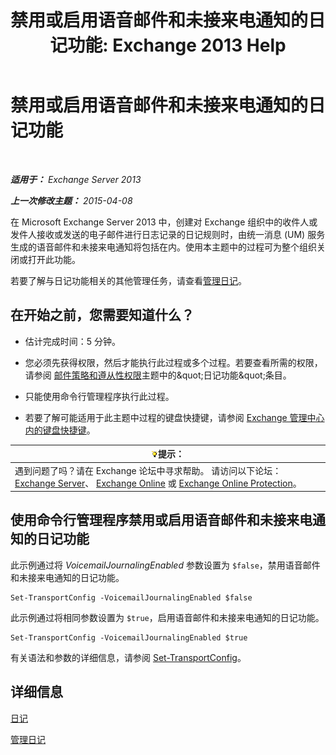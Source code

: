 ﻿---
title: '禁用或启用语音邮件和未接来电通知的日记功能: Exchange 2013 Help'
TOCTitle: 禁用或启用语音邮件和未接来电通知的日记功能
ms:assetid: 5164a92e-69e6-4339-b80c-0cfbf0dc0198
ms:mtpsurl: https://technet.microsoft.com/zh-cn/library/Bb201690(v=EXCHG.150)
ms:contentKeyID: 50490546
ms.date: 05/21/2018
mtps_version: v=EXCHG.150
ms.translationtype: MT
---

# 禁用或启用语音邮件和未接来电通知的日记功能

 

_**适用于：** Exchange Server 2013_

_**上一次修改主题：** 2015-04-08_

在 Microsoft Exchange Server 2013 中，创建对 Exchange 组织中的收件人或发件人接收或发送的电子邮件进行日志记录的日记规则时，由统一消息 (UM) 服务生成的语音邮件和未接来电通知将包括在内。使用本主题中的过程可为整个组织关闭或打开此功能。

若要了解与日记功能相关的其他管理任务，请查看[管理日记](manage-journaling-exchange-2013-help.md)。

## 在开始之前，您需要知道什么？

  - 估计完成时间：5 分钟。

  - 您必须先获得权限，然后才能执行此过程或多个过程。若要查看所需的权限，请参阅 [邮件策略和遵从性权限](messaging-policy-and-compliance-permissions-exchange-2013-help.md)主题中的\&quot;日记功能\&quot;条目。

  - 只能使用命令行管理程序执行此过程。

  - 若要了解可能适用于此主题中过程的键盘快捷键，请参阅 [Exchange 管理中心内的键盘快捷键](keyboard-shortcuts-in-the-exchange-admin-center-exchange-online-protection-help.md)。

<table>
<thead>
<tr class="header">
<th><img src="images/Bb124558.tip(EXCHG.150).gif" title="提示" alt="提示" />提示：</th>
</tr>
</thead>
<tbody>
<tr class="odd">
<td>遇到问题了吗？请在 Exchange 论坛中寻求帮助。 请访问以下论坛：<a href="https://go.microsoft.com/fwlink/p/?linkid=60612">Exchange Server</a>、 <a href="https://go.microsoft.com/fwlink/p/?linkid=267542">Exchange Online</a> 或 <a href="https://go.microsoft.com/fwlink/p/?linkid=285351">Exchange Online Protection</a>。</td>
</tr>
</tbody>
</table>


## 使用命令行管理程序禁用或启用语音邮件和未接来电通知的日记功能

此示例通过将 *VoicemailJournalingEnabled* 参数设置为 `$false`，禁用语音邮件和未接来电通知的日记功能。

    Set-TransportConfig -VoicemailJournalingEnabled $false

此示例通过将相同参数设置为 `$true`，启用语音邮件和未接来电通知的日记功能。

    Set-TransportConfig -VoicemailJournalingEnabled $true

有关语法和参数的详细信息，请参阅 [Set-TransportConfig](https://technet.microsoft.com/zh-cn/library/bb124151\(v=exchg.150\))。

## 详细信息

[日记](journaling-exchange-2013-help.md)

[管理日记](manage-journaling-exchange-2013-help.md)

